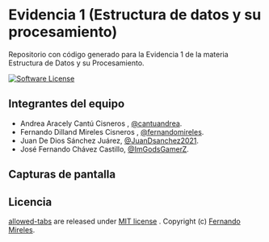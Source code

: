 # Evidencia 1 (Estructura de datos y su procesamiento)
Repositorio con código generado para la Evidencia 1 de la materia Estructura de Datos y su Procesamiento.

[![Software License](https://img.shields.io/badge/license-MIT-brightgreen.svg)](LICENSE)

## Integrantes del equipo
- Andrea Aracely Cantú Cisneros , [@cantuandrea](https://github.com/cantuandrea).
- Fernando Dilland Mireles Cisneros , [@fernandomireles](https://github.com/fernandomireles).
- Juan De Dios Sánchez Juárez, [@JuanDsanchez2021](https://github.com/JuanDsanchez2021).
- José Fernando Chávez Castillo, [@ImGodsGamerZ](https://github.com/ImGodsGamerZ).

## Capturas de pantalla


## Licencia

[allowed-tabs](https://github.com/fernandomireles/covid-19-charts/) are released under [MIT license](https://github.com/fernandomireles/covid-19-charts/blob/main/LICENSE) . Copyright (c) [Fernando Mireles](https://github.com/fernandomireles).
